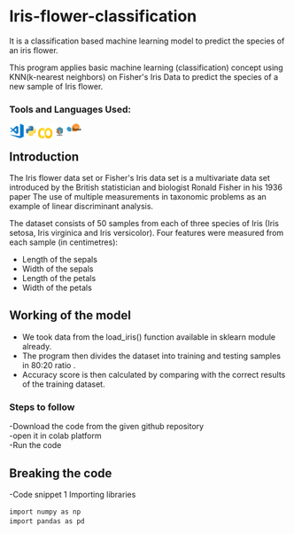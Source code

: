 # Iris-flower-classification
It is a classification based machine learning model to predict the species of an iris flower.

This program applies basic machine learning (classification) concept using KNN(k-nearest neighbors) on Fisher's Iris Data to predict the species of a new sample of Iris flower.

### Tools and Languages Used:
<img align="left" alt="VS Code" width="26px" src="vscode.png" />
<img align="left" alt="Python" width="26px" src="python.png" />
<img align="left" alt="colab" width="26px" height="34px" src="colab.png" />
<img align="left" alt="numpy" width="26px" src="numpy.png" />
<img align="left" alt="scikit learn" width="26px" src="Scikit_learn.png" />
<br>

## Introduction
The Iris flower data set or Fisher's Iris data set is a multivariate data set introduced by the British statistician and biologist Ronald Fisher in his 1936 paper The use of multiple measurements in taxonomic problems as an example of linear discriminant analysis.

The dataset consists of 50 samples from each of three species of Iris (Iris setosa, Iris virginica and Iris versicolor).
Four features were measured from each sample (in centimetres):
* Length of the sepals
* Width of the sepals
* Length of the petals
* Width of the petals

## Working of the model

* We took data from the load_iris() function available in sklearn module already. 
* The program then divides the dataset into training and testing samples in 80:20 ratio .
* Accuracy score is then calculated by comparing with the correct results of the training dataset.

### Steps to follow
-Download the code from the given github repository<br>
-open it in colab platform <br>
-Run the code<br>

## Breaking the code
-Code snippet 1
Importing libraries

```cmd
import numpy as np
import pandas as pd

```